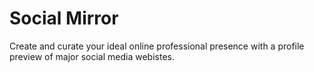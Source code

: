 # Social Mirror 
Create and curate your ideal online professional presence with a profile preview of major social media webistes.

